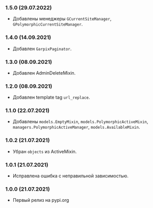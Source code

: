 ### 1.5.0 (29.07.2022)

- Добавлены менеджеры `GCurrentSiteManager`, `GPolymorphicCurrentSiteManager`.

### 1.4.0 (14.09.2021)

- Добавлен `GarpixPaginator`.

### 1.3.0 (08.09.2021)

- Добавлен AdminDeleteMixin.

### 1.2.0 (08.09.2021)

- Добавлен template tag `url_replace`.

### 1.1.0 (22.07.2021)

- Добавлены `models.EmptyMixin`, `models.PolymorphicActiveMixin`, `managers.PolymorphicActiveManager`, `models.AvailableMixin`.

### 1.0.2 (21.07.2021)

- Убран `objects` из ActiveMixin.

### 1.0.1 (21.07.2021)

- Исправлена ошибка с неправильной зависимостью.

### 1.0.0 (21.07.2021)

- Первый релиз на pypi.org
